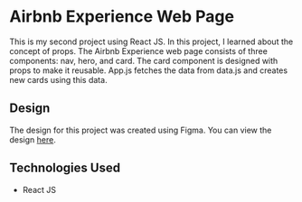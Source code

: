 # Airbnb Experience Web Page

This is my second project using React JS. In this project, I learned about the concept of props. The Airbnb Experience web page consists of three components: nav, hero, and card. The card component is designed with props to make it reusable. App.js fetches the data from data.js and creates new cards using this data.

## Design

The design for this project was created using Figma. You can view the design [here](https://www.figma.com/file/4YjrygFEXOcDp9AAnVFv7o/Airbnb-Experiences?node-id=0%3A1).

## Technologies Used

- React JS

